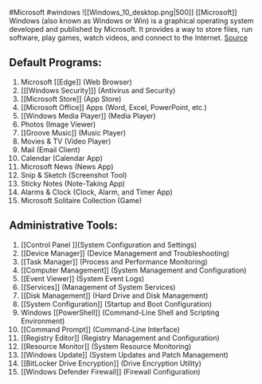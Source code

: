 #Microsoft #windows
![[Windows_10_desktop.png|500]]
[[Microsoft]] Windows (also known as Windows or Win) is a graphical operating system developed and published by Microsoft. It provides a way to store files, run software, play games, watch videos, and connect to the Internet. [Source](https://www.computerhope.com/jargon/w/windows.htm)

## Default Programs:

1. Microsoft [[Edge]] (Web Browser)
2. [[[Windows Security]]] (Antivirus and Security)
3. [[Microsoft Store]] (App Store)
4. [[Microsoft Office]] Apps (Word, Excel, PowerPoint, etc.)
5. [[Windows Media Player]] (Media Player)
6. Photos (Image Viewer)
7. [[Groove Music]] (Music Player)
8. Movies & TV (Video Player)
9. Mail (Email Client)
10. Calendar (Calendar App)
11. Microsoft News (News App)
12. Snip & Sketch (Screenshot Tool)
13. Sticky Notes (Note-Taking App)
14. Alarms & Clock (Clock, Alarm, and Timer App)
15. Microsoft Solitaire Collection (Game)

## Administrative Tools:

1. [[Control Panel ]](System Configuration and Settings)
2. [[Device Manager]] (Device Management and Troubleshooting)
3. [[Task Manager]] (Process and Performance Monitoring)
4. [[Computer Management]] (System Management and Configuration)
5. [[Event Viewer]] (System Event Logs)
6. [[Services]] (Management of System Services)
7. [[Disk Management]] (Hard Drive and Disk Management)
8. [[System Configuration]] (Startup and Boot Configuration)
9. Windows [[PowerShell]] (Command-Line Shell and Scripting Environment)
10. [[Command Prompt]] (Command-Line Interface)
11. [[Registry Editor]] (Registry Management and Configuration)
12. [[Resource Monitor]] (System Resource Monitoring)
13. [[Windows Update]] (System Updates and Patch Management)
14. [[BitLocker Drive Encryption]] (Drive Encryption Utility)
15. [[Windows Defender Firewall]] (Firewall Configuration)